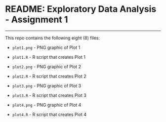 # README: Exploratory Data Analysis - Assignment 1

-----

This repo contains the following eight (8) files:

- `plot1.png` - PNG graphic of Plot 1

- `plot1.R` - R script that creates Plot 1

- `plot2.png` - PNG graphic of Plot 2

- `plot2.R` - R script that creates Plot 2

- `plot3.png` - PNG graphic of Plot 3

- `plot3.R` - R script that creates Plot 3

- `plot4.png` - PNG graphic of Plot 4

- `plot4.R` - R script that creates Plot 4
